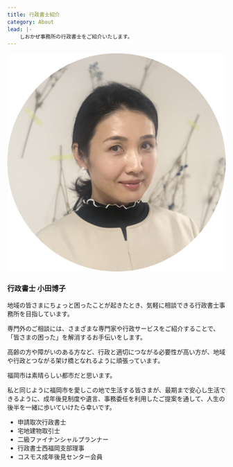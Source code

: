 ```yaml
---
title: 行政書士紹介
category: About
lead: |-
    しおかぜ事務所の行政書士をご紹介いたします。
---
```


![Administrative Scrivener](./images/administrative-scrivener.png)

### 行政書士 小田博子

地域の皆さまにちょっと困ったことが起きたとき、気軽に相談できる行政書士事務所を目指しています。

専門外のご相談には、さまざまな専門家や行政サービスをご紹介することで、「皆さまの困った」を解消するお手伝いをします。

高齢の方や障がいのある方など、行政と適切につながる必要性が高い方が、地域や行政とつながる架け橋となれるように頑張っています。

福岡市は素晴らしい都市だと思います。

私と同じように福岡市を愛しこの地で生活する皆さまが、最期まで安心し生活できるように、成年後見制度や遺言、事務委任を利用したご提案を通して、人生の後半を一緒に歩いていけたら幸いです。


- 申請取次行政書士
- 宅地建物取引士
- 二級ファイナンシャルプランナー
- 行政書士西福岡支部理事
- コスモス成年後見センター会員
